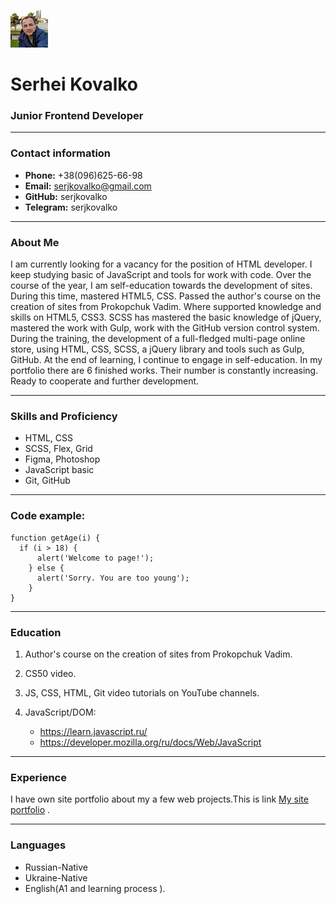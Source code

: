 ![My photo](images/my-photo.jpeg)

# Serhei Kovalko
### Junior Frontend Developer
***
### Contact information
* **Phone:** +38(096)625-66-98
* **Email:** serjkovalko@gmail.com
* **GitHub:** serjkovalko
* **Telegram:** serjkovalko
***
### About Me
I am currently looking for a vacancy for the position of HTML developer. I keep studying basic of JavaScript and tools for work with code.
Over the course of the year, I am self-education towards the development of sites. During this time, mastered HTML5, CSS. Passed the author's course on the creation of sites from Prokopchuk Vadim. Where supported knowledge and skills on HTML5, CSS3. SCSS has mastered the basic knowledge of jQuery, mastered the work with Gulp, work with the GitHub version control system. During the training, the development of a full-fledged multi-page online store, using HTML, CSS, SCSS, a jQuery library and tools such as Gulp, GitHub. At the end of learning, I continue to engage in self-education. In my portfolio there are 6 finished works. Their number is constantly increasing. Ready to cooperate and further development.
***
### Skills and Proficiency
* HTML, CSS
* SCSS, Flex, Grid
* Figma, Photoshop
* JavaScript basic
* Git, GitHub
***
### Code example:
```
function getAge(i) {
  if (i > 18) {
      alert('Welcome to page!');
    } else {
      alert('Sorry. You are too young');
    }
}
```
***
### Education
1. Author's course on the creation of sites from Prokopchuk Vadim.
2. CS50 video.
3. JS, CSS, HTML, Git video tutorials on YouTube channels.
4. JavaScript/DOM:

   * https://learn.javascript.ru/ 
   * https://developer.mozilla.org/ru/docs/Web/JavaScript 
***
### Experience
I have own site portfolio about my a few web projects.This is link [My site portfolio](http://serjsite.pro) .
***
### Languages
* Russian-Native
* Ukraine-Native
* English(A1 and learning process ).



